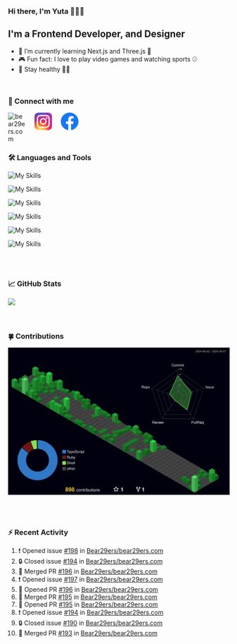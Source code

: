 ### Hi there, I'm Yuta 🤟🏻🐻

## I'm a Frontend Developer, and Designer

- 🌱 I’m currently learning Next.js and Three.js 🤣
- 🎮 Fun fact: I love to play video games and watching sports ⚾️
- 🏃 Stay healthy 🏋🏻

<br />

### :wave: Connect with me

[<img align="left" alt="bear29ers.com" width="40px" src="https://user-images.githubusercontent.com/39920490/156489586-f125813b-e344-46d6-9306-f5786684b976.jpg" style="margin-right: 20px;" />](https://bear29ers.com)
[<img align="left" alt="Yuta Okuma | Instagram" width="40px" src="https://github.com/github/explore/blob/main/topics/instagram/instagram.png?raw=true" style="margin-right: 20px;" />](https://www.instagram.com/bear29ers/)
[<img align="left" alt="Yuta Okuma | Facebook" width="40px" src="https://github.com/github/explore/blob/main/topics/facebook/facebook.png?raw=true" style="margin-right: 20px;" />](https://www.facebook.com/bear29ers/)

<!-- [<img align="left" alt="Yuta Okuma | Wantedly" width="40px" src="https://user-images.githubusercontent.com/39920490/156489528-fdc520d6-10f1-43b6-8bf8-fadf8dcf1a90.jpg" style="margin-right: 20px;" />](https://www.wantedly.com/id/yuta_okuma_b) -->

<br />
<br />
<br />
<br />

### :hammer_and_wrench: Languages and Tools

![My Skills](https://skillicons.dev/icons?i=html,css,sass,bootstrap,tailwind,js,ts,jquery,threejs,react)

![My Skills](https://skillicons.dev/icons?i=styledcomponents,emotion,materialui,nextjs,vercel,vue,nuxt,pinia,nodejs,express)

![My Skills](https://skillicons.dev/icons?i=webpack,vite,jest,vitest,babel,regex,npm,pnpm,php,laravel)

![My Skills](https://skillicons.dev/icons?i=mysql,sqlite,docker,git,github,githubactions,aws,firebase,vim,neovim)

![My Skills](https://skillicons.dev/icons?i=linux,bash,lua,markdown,svg,webstorm,vscode,atom,figma,xd)

![My Skills](https://skillicons.dev/icons?i=ps,ai,pr,ae,postman,sentry,codepen,stackoverflow,discord,apple)

<br />
<br />

### :chart_with_upwards_trend: GitHub Stats

<div style="display: flex;">
    <a href="https://github.com/Bear29ers">
        <img height="220px;" src="https://github-readme-stats-yuta-okumas-projects.vercel.app/api?username=Bear29ers&show_icons=true&theme=bear">
    </a>
</div>

<br />
<br />

### :four_leaf_clover: Contributions

![](./profile-3d-contrib/profile-night-green.svg)

<br />
<br />

### :zap: Recent Activity

<!--START_SECTION:activity-->

1. ❗ Opened issue [#198](https://github.com/Bear29ers/bear29ers.com/issues/198) in [Bear29ers/bear29ers.com](https://github.com/Bear29ers/bear29ers.com)
2. 🔒 Closed issue [#194](https://github.com/Bear29ers/bear29ers.com/issues/194) in [Bear29ers/bear29ers.com](https://github.com/Bear29ers/bear29ers.com)
3. 🎉 Merged PR [#196](https://github.com/Bear29ers/bear29ers.com/pull/196) in [Bear29ers/bear29ers.com](https://github.com/Bear29ers/bear29ers.com)
4. ❗ Opened issue [#197](https://github.com/Bear29ers/bear29ers.com/issues/197) in [Bear29ers/bear29ers.com](https://github.com/Bear29ers/bear29ers.com)
5. 💪 Opened PR [#196](https://github.com/Bear29ers/bear29ers.com/pull/196) in [Bear29ers/bear29ers.com](https://github.com/Bear29ers/bear29ers.com)
6. 🎉 Merged PR [#195](https://github.com/Bear29ers/bear29ers.com/pull/195) in [Bear29ers/bear29ers.com](https://github.com/Bear29ers/bear29ers.com)
7. 💪 Opened PR [#195](https://github.com/Bear29ers/bear29ers.com/pull/195) in [Bear29ers/bear29ers.com](https://github.com/Bear29ers/bear29ers.com)
8. ❗ Opened issue [#194](https://github.com/Bear29ers/bear29ers.com/issues/194) in [Bear29ers/bear29ers.com](https://github.com/Bear29ers/bear29ers.com)
9. 🔒 Closed issue [#190](https://github.com/Bear29ers/bear29ers.com/issues/190) in [Bear29ers/bear29ers.com](https://github.com/Bear29ers/bear29ers.com)
10. 🎉 Merged PR [#193](https://github.com/Bear29ers/bear29ers.com/pull/193) in [Bear29ers/bear29ers.com](https://github.com/Bear29ers/bear29ers.com)

<!--END_SECTION:activity-->
